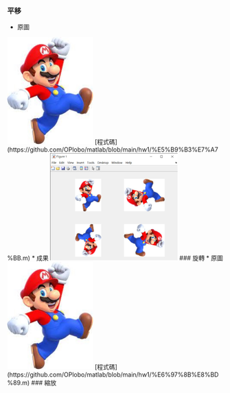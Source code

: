 ### 平移
* 原圖
<img src='https://github.com/OPlobo/matlab/blob/main/hw1/img1/000.jpg' height=250 weight =250>
[程式碼](https://github.com/OPlobo/matlab/blob/main/hw1/%E5%B9%B3%E7%A7%BB.m)
* 成果
<img src='https://github.com/OPlobo/matlab/blob/main/hw1/img1/Figure%201%202021_3_11%20%E4%B8%8B%E5%8D%88%2001_15_43.png' height=250 weight =250>
### 旋轉
* 原圖
<img src='https://github.com/OPlobo/matlab/blob/main/hw1/img1/000.jpg' height=250 weight =250>
[程式碼](https://github.com/OPlobo/matlab/blob/main/hw1/%E6%97%8B%E8%BD%89.m)
### 縮放
  
